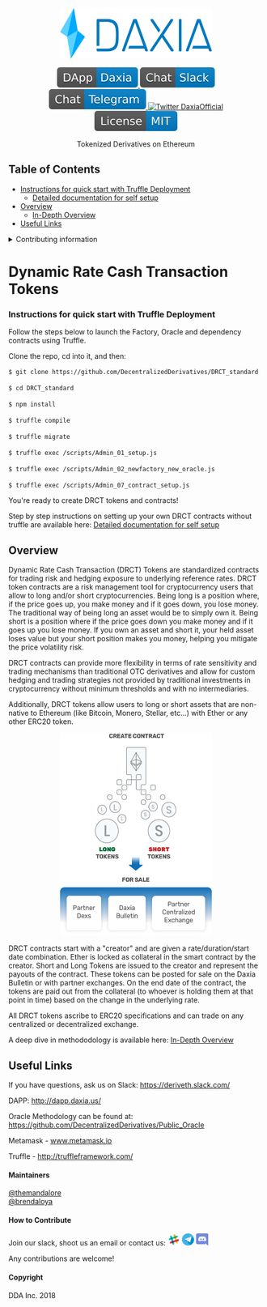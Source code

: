 <p align="center">
  <a href='https://www.daxia.us/'>
    <img src= './public/DarkText_IconColor.png' width="300" height="100" alt='Daxia.us' />
  </a>
</p>

<p align="center">
  <a href='https://dapp.daxia.us/'>
    <img src= ./public/DApp-Daxia-blue.svg alt='Slack' />
  </a>
  <a href='https://deriveth.slack.com/'>
    <img src= ./public/Chat-Slack-blue.svg alt='Slack' />
  </a>
  <a href='https://t.me/daxiachat'>
    <img src= ./public/Chat-Telegram-blue.svg alt='Telegram DaxiaChat' />
  </a>
  <a href='https://twitter.com/DaxiaOfficial'>
    <img src= 'https://img.shields.io/twitter/url/http/shields.io.svg?style=social' alt='Twitter DaxiaOfficial' />
  </a> 
  <img src= ./public/License-MIT-blue.svg alt='MIT License' /> 
</p>
<p align="center">
      Tokenized Derivatives on Ethereum
</p>


## Table of Contents

* [Instructions for quick start with Truffle Deployment](#Quick-Deployment)
   * [Detailed documentation for self setup](./SetupYourOwnDRCT.md)
* [Overview](#Overview)
   * [In-Depth Overview](./InDepthOverview.md)
* [Useful Links](#UsefulLinks)

<details><summary>Contributing information</summary>

   * [Maintainers](#Maintainers)
   * [How to Contribute](#how2contribute)
   * [Copyright](#copyright)
 </details>

# Dynamic Rate Cash Transaction Tokens
### Instructions for quick start with Truffle Deployment <a name="Quick-Deployment"> </a>  

Follow the steps below to launch the Factory, Oracle and dependency contracts using Truffle. 

Clone the repo, cd into it, and then:

    $ git clone https://github.com/DecentralizedDerivatives/DRCT_standard

    $ cd DRCT_standard

    $ npm install

    $ truffle compile

    $ truffle migrate

    $ truffle exec /scripts/Admin_01_setup.js

    $ truffle exec /scripts/Admin_02_newfactory_new_oracle.js

    $ truffle exec /scripts/Admin_07_contract_setup.js

You're ready to create DRCT tokens and contracts!

Step by step instructions on setting up your own DRCT contracts without truffle are available here: [Detailed documentation for self setup](./SetupYourOwnDRCT.md)

## Overview <a name="overview"> </a> 
Dynamic Rate Cash Transaction (DRCT) Tokens are standardized contracts for trading risk and hedging exposure to underlying reference rates. DRCT token contracts are a risk management tool for cryptocurrency users that allow to long and/or short cryptocurrencies. Being long is a position where, if the price goes up, you make money and if it goes down, you lose money. The traditional way of being long an asset would be to simply own it. Being short is a position where if the price goes down you make money and if it goes up you lose money. If you own an asset and short it, your held asset loses value but your short position makes you money, helping you mitigate the price volatility risk. 

DRCT contracts can provide more flexibility in terms of rate sensitivity and trading mechanisms than traditional OTC derivatives and allow for custom hedging and trading strategies not provided by traditional investments in cryptocurrency without minimum thresholds and with no intermediaries.

Additionally, DRCT tokens allow users to long or short assets that are non-native to Ethereum (like Bitcoin, Monero, Stellar, etc...) with Ether or any other ERC20 token.  

<p align="center">
<img src="./public/CreatingContract.png" width="300" height="400" alt="Picture of contract creating short and long tokens">
</p>
DRCT contracts start with a "creator" and are given a rate/duration/start date combination. Ether is locked as collateral in the smart contract by the creator.  Short and Long Tokens are issued to the creator and represent the payouts of the contract. These tokens can be posted for sale on the Daxia Bulletin or with partner exchanges. On the end date of the contract, the tokens are paid out from the collateral (to whoever is holding them at that point in time) based on the change in the underlying rate. 

All DRCT tokens ascribe to ERC20 specifications and can trade on any centralized or decentralized exchange. 

A deep dive in methododology is available here: [In-Depth Overview](./InDepthOverview.md)

## Useful Links <a name="UsefulLinks"> </a>  

If you have questions, ask us on Slack: https://deriveth.slack.com/

DAPP:  http://dapp.daxia.us/ 

Oracle Methodology can be found at: https://github.com/DecentralizedDerivatives/Public_Oracle

Metamask - www.metamask.io 

Truffle - http://truffleframework.com/

#### Maintainers <a name="maintainers"> </a> 
[@themandalore](https://github.com/themandalore)
<br>
[@brendaloya](https://github.com/brendaloya) 

#### How to Contribute<a name="how2contribute"> </a>  
Join our slack, shoot us an email or contact us: [<img src="./public/slack.png" width="24" height="24">](https://deriveth.slack.com/)
[<img src="./public/telegram.png" width="24" height="24">](https://t.me/daxiachat)
[<img src="./public/discord.png" width="24" height="24">](https://discordapp.com/invite/xtsdpbS)

Any contributions are welcome!


#### Copyright <a name="copyright"> </a> 

DDA Inc. 2018